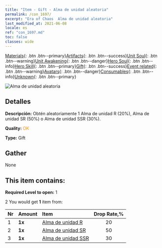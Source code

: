 ```yaml
---
title: "Item - Gift - Alma de unidad aleatoria"
permalink: /con_1697/
excerpt: "Era of Chaos  Alma de unidad aleatoria"
last_modified_at: 2021-06-08
locale: es
ref: "con_1697.md"
toc: false
classes: wide
---
```

 [Materials](/ItemsES/){: .btn .btn--primary}[Artifacts](/ItemsES/Artifacts/){: .btn .btn--success}[Unit Soul](/ItemsES/UnitSoul/){: .btn .btn--warning}[Unit Awakening](/ItemsES/UnitAwakening/){: .btn .btn--danger}[Hero Soul](/ItemsES/HeroSoul/){: .btn .btn--info}[Hero Skill](/ItemsES/HeroSkill/){: .btn .btn--primary}[Gift](/ItemsES/Gift/){: .btn .btn--success}[Event related](/ItemsES/Events/){: .btn .btn--warning}[Avatars](/ItemsES/Avatars/){: .btn .btn--danger}[Consumables](/ItemsES/Consumables/){: .btn .btn--info}[Unknown](/ItemsES/Unknown/){: .btn .btn--primary}

 ![Alma de unidad aleatoria](/images/t/i_10019.png)

## Detalles
 **Descripción:** Obtén aleatoriamente 1 Alma de unidad R (20%), Alma de unidad SR (50%) o Alma de unidad SSR (30%).

 **Quality:** <span style="color: #FF8C00">OK</span>

 **Type:** Gift

## Gather

  None

## This item contains:

 **Required Level to open:** 1

 2 You would get **1** item  from:

  | Nr | Amount |     Item    | Drop Rate,% |
  |:---|:-------|:------------|:---------:|
  | 1 |  **1x** | [Alma de unidad R](/ItemsES/con_533/) | 20 | 
  | 2 |  **1x** | [Alma de unidad SR](/ItemsES/con_534/) | 50 | 
  | 3 |  **1x** | [Alma de unidad SSR](/ItemsES/con_535/) | 30 | 
